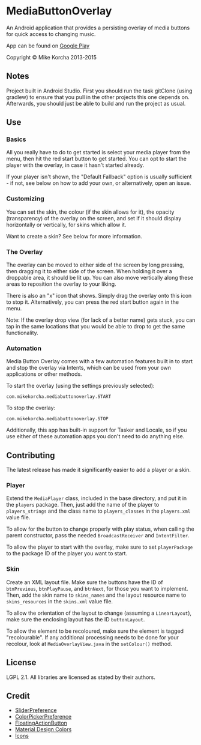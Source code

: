 MediaButtonOverlay
==================

An Android application that provides a persisting overlay of media buttons for quick access to changing music.

App can be found on [Google Play](https://play.google.com/store/apps/details?id=com.mikekorcha.mediabuttonoverlay)

Copyright © Mike Korcha 2013-2015

Notes
-----

Project built in Android Studio. First you should run the task gitClone (using gradlew) to ensure that you pull in the other projects this one depends on. Afterwards, you should just be able to build and run the project as usual.

Use
---

### Basics

All you really have to do to get started is select your media player from the menu, then hit the red start button to get started. You can opt to start the player with the overlay, in case it hasn't started already.

If your player isn't shown, the "Default Fallback" option is usually sufficient - if not, see below on how to add your own, or alternatively, open an issue.

### Customizing

You can set the skin, the colour (if the skin allows for it), the opacity (transparency) of the overlay on the screen, and set if it should display horizontally or vertically, for skins which allow it.

Want to create a skin? See below for more information.

### The Overlay

The overlay can be moved to either side of the screen by long pressing, then dragging it to either side of the screen. When holding it over a droppable area, it should be lit up. You can also move vertically along these areas to reposition the overlay to your liking.

There is also an "x" icon that shows. Simply drag the overlay onto this icon to stop it. Alternatively, you can press the red start button again in the menu.

Note: If the overlay drop view (for lack of a better name) gets stuck, you can tap in the same locations that you would be able to drop to get the same functionality.

### Automation

Media Button Overlay comes with a few automation features built in to start and stop the overlay via Intents, which can be used from your own applications or other methods.

To start the overlay (using the settings previously selected):

```
com.mikekorcha.mediabuttonoverlay.START
```

To stop the overlay:

```
com.mikekorcha.mediabuttonoverlay.STOP
```

Additionally, this app has built-in support for Tasker and Locale, so if you use either of these automation apps you don't need to do anything else.

Contributing
------------

The latest release has made it significantly easier to add a player or a skin.

### Player

Extend the `MediaPlayer` class, included in the base directory, and put it in the `players` package. Then, just add the name of the player to `players_strings` and the class name to `players_classes` in the `players.xml` value file.

To allow for the button to change properly with play status, when calling the parent constructor, pass the needed `BroadcastReceiver` and `IntentFilter`.

To allow the player to start with the overlay, make sure to set `playerPackage` to the package ID of the player you want to start.

### Skin
 
Create an XML layout file. Make sure the buttons have the ID of `btnPrevious`, `btnPlayPause`, and `btnNext`, for those you want to implement. Then, add the skin name to `skins_names` and the layout resource name to `skins_resources` in the `skins.xml` value file.

To allow the orientation of the layout to change (assuming a `LinearLayout`), make sure the enclosing layout has the ID `buttonLayout`.

To allow the element to be recoloured, make sure the element is tagged "recolourable". If any additional processing needs to be done for your recolour, look at `MediaOverlayView.java` in the `setColour()` method.

License
-------

LGPL 2.1. All libraries are licensed as stated by their authors.

Credit
------

* [SliderPreference](https://github.com/jayschwa/AndroidSliderPreference)
* [ColorPickerPreference](https://github.com/attenzione/android-ColorPickerPreference)
* [FloatingActionButton](https://github.com/futuresimple/android-floating-action-button)
* [Material Design Colors](https://github.com/wada811/Android-Material-Design-Colors)
* [Icons](http://iconmonstr.com/)
